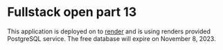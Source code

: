 # Fullstack open part 13

This application is deployed on to [render](https://full-stack-open-part13.onrender.com/) and is using renders provided PostgreSQL service. The free database will expire on November 8, 2023.

